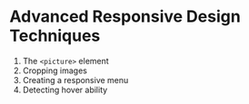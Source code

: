 # Advanced Responsive Design Techniques

1. The `<picture>` element
2. Cropping images
3. Creating a responsive menu
4. Detecting hover ability
